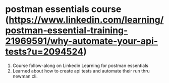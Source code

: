 # postman essentials course (https://www.linkedin.com/learning/postman-essential-training-21969591/why-automate-your-api-tests?u=2094524)

1. Course follow-along on Linkedin Learning for postman essentials
2. Learned about how to create api tests and automate their run thru newman cli.

